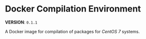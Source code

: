 # Docker Compilation Environment

**VERSION**: `0.1.1`

A Docker image for compilation of packages for _CentOS 7_ systems.
